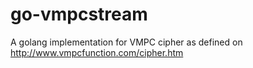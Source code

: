 # go-vmpcstream

A golang implementation for VMPC cipher as defined on http://www.vmpcfunction.com/cipher.htm
